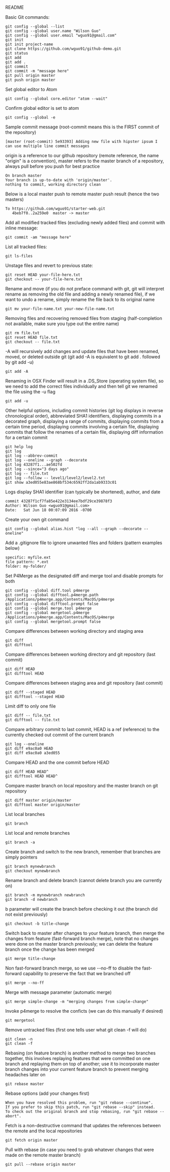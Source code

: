 README

Basic Git commands:
```
git config --global --list
git config --global user.name "Wilson Guo"
git config --global user.email "wguo91@gmail.com"
git init
git init project-name
git clone https://github.com/wguo91/github-demo.git
git status
git add
git add .
git commit
git commit -m "message here"
git pull origin master 
git push origin master
```

Set global editor to Atom
```
git config --global core.editor "atom --wait"
```

Confirm global editor is set to atom
```
git config --global -e
```

Sample commit message (root-commit means this is the FIRST commit of the repository)
```
[master (root-commit) 5e93393] Adding new file with hipster ipsum I can use multiple line commit messages
```

origin is a reference to our github repository (remote reference, the name "origin" is a convention), master refers to the master branch of a repository, always pull before you push for best practice
```
On branch master
Your branch is up-to-date with 'origin/master'.
nothing to commit, working directory clean
```

Below is a local master push to remote master push result (hence the two masters)
```
To https://github.com/wguo91/starter-web.git
   4beb7f0..2a259e0  master -> master
```

Add all modified tracked files (excluding newly added files) and commit with inline message:
```
git commit -am "message here"
```

List all tracked files:
```
git ls-files
```

Unstage files and revert to previous state:
```
git reset HEAD your-file-here.txt
git checkout -- your-file-here.txt
```

Rename and move (if you do not preface command with git, git will interpret rename as removing the old file and adding a newly renamed file), if we want to undo a rename, simply rename the file back to its original name
```
git mv your-file-name.txt your-new-file-name.txt
```

Removing files and recovering removed files from staging (half-completion not available, make sure you type out the entire name)
```
git rm file.txt
git reset HEAD file.txt
git checkout -- file.txt
```

-A will recursively add changes and update files that have been renamed, moved, or deleted outside git (git add -A is equivalent to git add . followed by git add -u)
```
git add -A
```

Renaming in OSX Finder will result in a .DS_Store (operating system file), so we need to add the correct files individually and then tell git we renamed the file using the -u flag 
```
git add -u
```

Other helpful options, including commit histories (git log displays in reverse chronological order), abbreviated SHA1 identifiers, displaying commits in a decorated graph, displaying a range of commits, displaying commits from a certain time period, displaying commits involving a certain file, displaying commits that follow the renames of a certain file, displaying diff information for a certain commit
```
git help log
git log
git log --abbrev-commit
git log --oneline --graph --decorate
git log 43287f1...ae502fd
git log --since="3 days ago"
git log -- file.txt
git log --follow -- level1/level2/level2.txt
git show a3ed055e83ae868bf534c6592ff2da1ab9333c01
```

Logs display SHA1 identifier (can typically be shortened), author, and date
```
commit 43287f1cf7fa85e422e3134ee7bdf29ce39878f3
Author: Wilson Guo <wguo91@gmail.com>
Date:   Sat Jun 18 00:07:09 2016 -0700
```

Create your own git command
```
git config --global alias.hist "log --all --graph --decorate --oneline"
```

Add a .gitignore file to ignore unwanted files and folders (pattern examples below)
```
specific: myfile.ext
file pattern: *.ext
folder: my-folder/
```

Set P4Merge as the designated diff and merge tool and disable prompts for both
```
git config --global diff.tool p4merge
git config --global difftool.p4merge.path /Applications/p4merge.app/Contents/MacOS/p4merge
git config --global difftool.prompt false
git config --global merge.tool p4merge
git config --global mergetool.p4merge /Applications/p4merge.app/Contents/MacOS/p4merge
git config --global mergetool.prompt false
```

Compare differences between working directory and staging area
```
git diff
git difftool
```

Compare differences between working directory and git repository (last commit)
```
git diff HEAD
git difftool HEAD
```

Compare differences between staging area and git repository (last commit) 
```
git diff --staged HEAD
git difftool --staged HEAD
```

Limit diff to only one file
```
git diff -- file.txt
git difftool -- file.txt
```

Compare arbitrary commit to last commit, HEAD is a ref (reference) to the currently checked out commit of the current branch
```
git log --oneline
git diff e9ac0a0 HEAD 
git diff e9ac0a0 a3ed055 
```

Compare HEAD and the one commit before HEAD
```
git diff HEAD HEAD^
git difftool HEAD HEAD^
```

Compare master branch on local repository and the master branch on git repository
```
git diff master origin/master
git difftool master origin/master
```

List local branches 
```
git branch
```

List local and remote branches 
```
git branch -a
```

Create branch and switch to the new branch, remember that branches are simply pointers 
```
git branch mynewbranch
git checkout mynewbranch
```

Rename branch and delete branch (cannot delete branch you are currently on)
```
git branch -m mynewbranch newbranch
git branch -d newbranch
```

b parameter will create the branch before checking it out (the branch did not exist previously)
```
git checkout -b title-change
```

Switch back to master after changes to your feature branch, then merge the changes from feature (fast-forward branch merge), note that no changes were done on the master branch previously; we can delete the feature branch once the change has been merged
```
git merge title-change
```

Non fast-forward branch merge, so we use --no-ff to disable the fast-forward capability to preserve the fact that we branched off
```
git merge --no-ff
```

Merge with message parameter (automatic merge)
```
git merge simple-change -m "merging changes from simple-change"
```

Invoke p4merge to resolve the conficts (we can do this manually if desired)
```
git mergetool
```

Remove untracked files (first one tells user what git clean -f will do)
``` 
git clean -n
git clean -f 
```

Rebasing (on feature branch) is another method to merge two branches together, this involves replaying features that were committed on one branch and replaying them on top of another; use it to incorporate master branch changes into your current feature branch to prevent merging headaches later on
```
git rebase master 
```

Rebase options (add your changes first)
```
When you have resolved this problem, run "git rebase --continue". 
If you prefer to skip this patch, run "git rebase --skip" instead. 
To check out the original branch and stop rebasing, run "git rebase --abort".
```

Fetch is a non-destructive command that updates the references between the remote and the local repositories
```
git fetch origin master
```

Pull with rebase (in case you need to grab whatever changes that were made on the remote master branch)
```
git pull --rebase origin master
```



